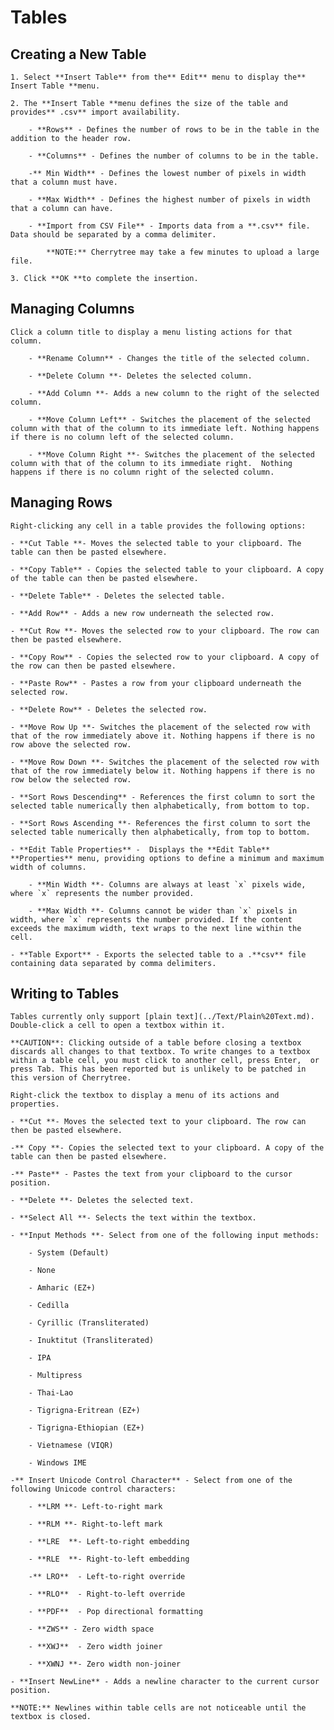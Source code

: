 
# Tables


 ## Creating a New Table

	1. Select **Insert Table** from the** Edit** menu to display the** Insert Table **menu.

	2. The **Insert Table **menu defines the size of the table and provides** .csv** import availability.
	
		- **Rows** - Defines the number of rows to be in the table in the addition to the header row.

		- **Columns** - Defines the number of columns to be in the table.

		-** Min Width** - Defines the lowest number of pixels in width that a column must have.

		- **Max Width** - Defines the highest number of pixels in width that a column can have.

		- **Import from CSV File** - Imports data from a **.csv** file. Data should be separated by a comma delimiter.
		
			**NOTE:** Cherrytree may take a few minutes to upload a large file.

	3. Click **OK **to complete the insertion.


 ## Managing Columns

	Click a column title to display a menu listing actions for that column.

		- **Rename Column** - Changes the title of the selected column.

		- **Delete Column **- Deletes the selected column.

		- **Add Column **- Adds a new column to the right of the selected column.

		- **Move Column Left** - Switches the placement of the selected column with that of the column to its immediate left. Nothing happens if there is no column left of the selected column.

		- **Move Column Right **- Switches the placement of the selected column with that of the column to its immediate right.  Nothing happens if there is no column right of the selected column.

  ## Managing Rows

	Right-clicking any cell in a table provides the following options:

	- **Cut Table **- Moves the selected table to your clipboard. The table can then be pasted elsewhere.

	- **Copy Table** - Copies the selected table to your clipboard. A copy of the table can then be pasted elsewhere.

	- **Delete Table** - Deletes the selected table.

	- **Add Row** - Adds a new row underneath the selected row.

	- **Cut Row **- Moves the selected row to your clipboard. The row can then be pasted elsewhere.

	- **Copy Row** - Copies the selected row to your clipboard. A copy of the row can then be pasted elsewhere.

	- **Paste Row** - Pastes a row from your clipboard underneath the selected row.

	- **Delete Row** - Deletes the selected row.

	- **Move Row Up **- Switches the placement of the selected row with that of the row immediately above it. Nothing happens if there is no row above the selected row.

	- **Move Row Down **- Switches the placement of the selected row with that of the row immediately below it. Nothing happens if there is no row below the selected row.

	- **Sort Rows Descending** - References the first column to sort the selected table numerically then alphabetically, from bottom to top.

	- **Sort Rows Ascending **- References the first column to sort the selected table numerically then alphabetically, from top to bottom.

	- **Edit Table Properties** -  Displays the **Edit Table** **Properties** menu, providing options to define a minimum and maximum width of columns.
	
		- **Min Width **- Columns are always at least `x` pixels wide, where `x` represents the number provided.

		- **Max Width **- Columns cannot be wider than `x` pixels in width, where `x` represents the number provided. If the content exceeds the maximum width, text wraps to the next line within the cell.

	- **Table Export** - Exports the selected table to a .**csv** file containing data separated by comma delimiters.

 ## Writing to Tables

	Tables currently only support [plain text](../Text/Plain%20Text.md). Double-click a cell to open a textbox within it.

	**CAUTION**: Clicking outside of a table before closing a textbox discards all changes to that textbox. To write changes to a textbox within a table cell, you must click to another cell, press Enter,  or press Tab. This has been reported but is unlikely to be patched in this version of Cherrytree.

	Right-click the textbox to display a menu of its actions and properties.

	- **Cut **- Moves the selected text to your clipboard. The row can then be pasted elsewhere.

	-** Copy **- Copies the selected text to your clipboard. A copy of the table can then be pasted elsewhere.

	-** Paste** - Pastes the text from your clipboard to the cursor position.

	- **Delete **- Deletes the selected text.

	- **Select All **- Selects the text within the textbox.

	- **Input Methods **- Select from one of the following input methods:
	
		- System (Default)

		- None

		- Amharic (EZ+)

		- Cedilla

		- Cyrillic (Transliterated)

		- Inuktitut (Transliterated)

		- IPA

		- Multipress

		- Thai-Lao

		- Tigrigna-Eritrean (EZ+)

		- Tigrigna-Ethiopian (EZ+)

		- Vietnamese (VIQR)

		- Windows IME

	-** Insert Unicode Control Character** - Select from one of the following Unicode control characters:

		- **LRM **- Left-to-right mark

		- **RLM **- Right-to-left mark

		- **LRE  **- Left-to-right embedding

		- **RLE  **- Right-to-left embedding

		-** LRO**  - Left-to-right override

		- **RLO**  - Right-to-left override

		- **PDF**  - Pop directional formatting

		- **ZWS** - Zero width space

		- **XWJ**  - Zero width joiner

		- **XWNJ **- Zero width non-joiner
		
	- **Insert NewLine** - Adds a newline character to the current cursor position.

	**NOTE:** Newlines within table cells are not noticeable until the textbox is closed.
